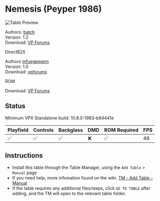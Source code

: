 # Nemesis (Peyper 1986)

![Table Preview](../../images/vpx-nemesis.jpg)

Authors: [batch](https://www.vpforums.org/index.php?showuser=30858)  
Version: 1.2  
Download: [VP Forums](https://www.vpforums.org/index.php?app=downloads&showfile=15353)

DirectB2S

Authors [mfuegemann](https://www.vpforums.org/index.php?showuser=5944)  
Version: 1.0  
Download: [vpforums](https://www.vpforums.org/index.php?app=downloads&showfile=10899)

ROM

Download: [VP Forums](https://www.vpforums.org/index.php?app=downloads&showfile=6134)

## Status 

Minimum VPX Standalone build: 10.8.0-1983-b84441e

| Playfield | Controls | Backglass | DMD | ROM Required | FPS | 
|-----------|----------|-----------|-----|--------------|-----|
| :white_check_mark: | :white_check_mark: | :white_check_mark: | :x: | :white_check_mark: | 49 |

## Instructions

- Install this table through the Table Manager, using the `Add Table` > `Manual` page
- If you need help, more infomation found on the wiki: [TM - Add Table - Manual](https://github.com/LegendsUnchained/vpx-standalone-alp4k/wiki/%5B04%5D-%F0%9F%A7%A1-TM-%E2%80%90-Other-Features#add-table---manual)
- If the table requires any additional files/steps, click `GO TO TABLE` after adding, and the TM will open to the relevant table folder.

